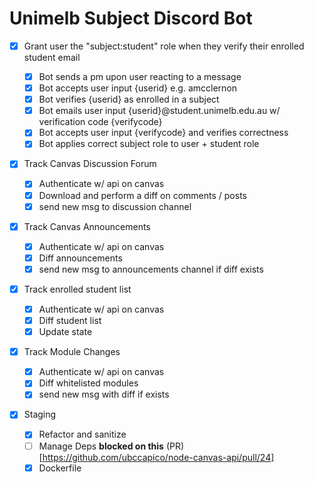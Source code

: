# Unimelb Subject Discord Bot

-   [x] Grant user the "subject:student" role when they verify their enrolled student email

    -   [x] Bot sends a pm upon user reacting to a message
    -   [x] Bot accepts user input {userid} e.g. amcclernon
    -   [x] Bot verifies {userid} as enrolled in a subject
    -   [x] Bot emails user input {userid}@student.unimelb.edu.au w/ verification code {verifycode}
    -   [x] Bot accepts user input {verifycode} and verifies correctness
    -   [x] Bot applies correct subject role to user + student role

-   [x] Track Canvas Discussion Forum

    -   [x] Authenticate w/ api on canvas
    -   [x] Download and perform a diff on comments / posts
    -   [x] send new msg to discussion channel

-   [x] Track Canvas Announcements

    -   [x] Authenticate w/ api on canvas
    -   [x] Diff announcements
    -   [x] send new msg to announcements channel if diff exists

-   [x] Track enrolled student list

    -   [x] Authenticate w/ api on canvas
    -   [x] Diff student list
    -   [x] Update state

-   [x] Track Module Changes

    -   [x] Authenticate w/ api on canvas
    -   [x] Diff whitelisted modules
    -   [x] send new msg with diff if exists

-   [x] Staging

    -   [x] Refactor and sanitize
    -   [ ] Manage Deps **blocked on this** (PR)[https://github.com/ubccapico/node-canvas-api/pull/24]
    -   [x] Dockerfile
